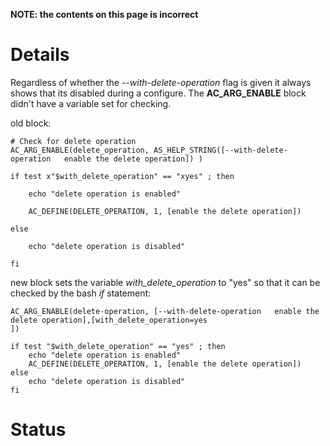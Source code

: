 **NOTE: the contents on this page is incorrect**


# Details #

Regardless of whether the _--with-delete-operation_ flag is given it always shows that its disabled during a configure. The **AC\_ARG\_ENABLE** block didn't have a variable set for checking.

old block:
```
# Check for delete operation
AC_ARG_ENABLE(delete_operation, AS_HELP_STRING([--with-delete-operation   enable the delete operation]) )

if test x"$with_delete_operation" == "xyes" ; then

    echo "delete operation is enabled"

    AC_DEFINE(DELETE_OPERATION, 1, [enable the delete operation])

else

    echo "delete operation is disabled"

fi
```

new block sets the variable _with\_delete\_operation_ to "yes" so that it can be checked by the bash _if_ statement:
```
AC_ARG_ENABLE(delete-operation, [--with-delete-operation   enable the delete operation],[with_delete_operation=yes
])

if test "$with_delete_operation" == "yes" ; then
	echo "delete operation is enabled"
	AC_DEFINE(DELETE_OPERATION, 1, [enable the delete operation])
else
	echo "delete operation is disabled"
fi
```


# Status #